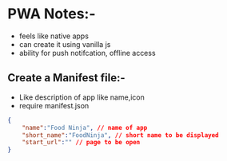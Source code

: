 

# PWA Notes:-

- feels like native apps 
- can create it using vanilla js
- ability for push notifcation, offline access


## Create a Manifest file:-
- Like description of app like name,icon 
- require manifest.json 

```json
{
    "name":"Food Ninja", // name of app
    "short_name":"FoodNinja", // short name to be displayed
    "start_url":"" // page to be open
}
```
































